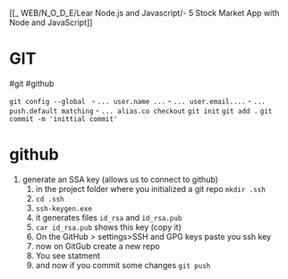 [[_ WEB/N_O_D_E/Lear Node.js and Javascript/- 5 Stock Market App with Node and JavaScript]]
# GIT
#git #github

`git config --global `
	- `... user.name ...`
	- `... user.email....`
	- `... push.default matching`
	- `... alias.co checkout`
`git init`
`git add .`
`git commit -m 'inittial commit'`

# github
1. generate an SSA key (allows us to connect to github)
	1. in the project folder where you initialized a git repo `mkdir .ssh`
	2. `cd .ssh`
	3. `ssh-keygen.exe`
	4. it generates files `id_rsa` and `id_rsa.pub`
	5. `car id_rsa.pub` shows this key (copy it)
	6. On the GitHub > settings>SSH and GPG keys paste you ssh key
	7. now on GitGub create a new repo
	8. You see statment 
	9. and now if you commit some changes `git push`






